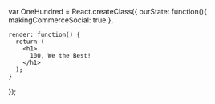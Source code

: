var OneHundred = React.createClass({
  ourState: function(){
      makingCommerceSocial: true
    },

    render: function() {
      return (
        <h1>
          100, We the Best!
        </h1>
      );
    }
});
